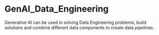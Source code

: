 # GenAI_Data_Engineering
Generative AI can be used in solving Data Engineering problems, build solutions and combine different data components to create data pipelines.
